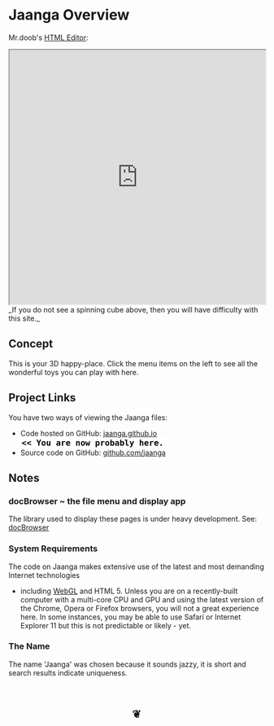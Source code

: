 Jaanga Overview
===============

Mr.doob's [HTML Editor]( http://www.mrdoob.com/projects/htmleditor/ 'Mr.doob is the creator of Three.js - a JavaScript library we use everywhere here.' ):
<iframe src="http://www.mrdoob.com/projects/htmleditor/" width=100% height=500px>
There is an `iframe` here. It is not visible when viewed on github.com/jaanga. To view, please go to jaanga.github.io.
</iframe>
_If you do not see a spinning cube above, then you will have difficulty with this site._

## Concept
This is your 3D happy-place. Click the menu items on the left to see all the wonderful toys you can play with here.

## Project Links

You have two ways of viewing the Jaanga files:  

* Code hosted on GitHub: [jaanga.github.io]( http://jaanga.github.io/home/r2/index.html "view the files as apps." )  <input value="<< You are now probably here." size=28 style="font:bold 12pt monospace;border-width:0;" >  
* Source code on GitHub: [github.com/jaanga]( https://github.com/jaanga/jaanga.github.io/blob/master/overview-jaanga.md "View the files as source code." )  <scan style=display:none ><< You are now probably here.</scan>

## Notes

### docBrowser ~ the file menu and display app
The library used to display these pages is under heavy development. See: [docBrowser]( https://github.com/jaanga/libs/tree/gh-pages/db/ "Your GitHub hosted pages buddy" ) 
	
### System Requirements	
The code on Jaanga makes extensive use of the latest and most demanding Internet technologies 
- including [WebGL]( http://get.webgl.org/ "Thank you Khronos Group!") and HTML 5. 
Unless you are on a recently-built computer with a multi-core CPU and GPU and using the latest version of the Chrome, Opera or Firefox browsers, 
you will not a great experience here. In some instances, you may be able to use Safari or Internet Explorer 11 but this is not predictable or likely - yet. 
		
### The Name
The name 'Jaanga' was chosen because it sounds jazzy, it is short and search results indicate uniqueness.
		
<br>		
<center><h2>&#x2766;</h2></center>


